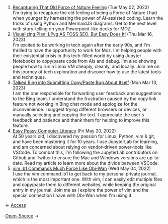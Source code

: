<ol>
<li><a href="/blog/recapturing-that-old-force-of-nature-feeling/">Recapturing That Old Force of Nature Feeling</a> (Tue May 02, 2023)
<br/>I'm trying to recapture the old feeling of being a Force of Nature I had when younger by harnessing the power of AI-assisted coding. Learn the tricks of using Python and MermaidJS diagrams. Get to the next level with story-telling on your Powerpoint-like decks for MOZ.</li>
<li><a href="/blog/visualizing-plan-lpvg-as-foss-seo-but-easy-does-it/">Visualizing Plan: LPvg AS FOSS SEO, But Easy Does It!</a> (Thu Mar 16, 2023)
<br/>I'm excited to be working in tech again after the early 90s, and I'm thrilled to have the opportunity to work for Moz. I'm helping people with their existential crisis in this tech-filled world by using Jupyter Notebooks to copy/paste code from AIs and debug. I'm also showing people how to run a Linux VM cheaply, cleanly, and locally. Join me on this journey of tech exploration and discover how to use the latest tools and techniques.</li>
<li><a href="/blog/talked-bing-into-submitting-copy-paste-bug-about-itself/">Talked Bing into Submitting Copy/Paste Bug About Itself</a> (Mon Mar 13, 2023)
<br/>I am the one responsible for forwarding user feedback and suggestions to the Bing team. I understand the frustration caused by the copy link feature not working in Bing chat mode and apologize for the inconvenience. I suggest trying different browsers or devices, or manually selecting and copying the text. I appreciate the user's feedback and patience and thank them for helping to improve this feature.</li>
<li><a href="/blog/easy-peasy-computer-literacy/">Easy Peasy Computer Literacy</a> (Fri May 20, 2022)
<br/>At 50 years old, I discovered my passion for Linux, Python, vim & git, and have been mastering it for 10 years. I use JupyterLab for learning, and am concerned about relying on vendor-driven power-tools like VSCode. To combat this, I'm following the JupyterLab contributors on Github and Twitter to ensure the Mac and Windows versions are up-to-date. Read my article to learn more about the divide between VSCode.</li>
<li><a href="/blog/vim-b1-commands-much-force-like-obi-wan/">vim :b1 Commands Much Force Like Obi-Wan</a> (Wed May 04, 2022)
<br/>I use the vim command :b1 to get back to my personal private journal, which is the most important one. With vim, I can easily edit multiple files and copy/paste them to different websites, while keeping the original entry in my journal. Join me as I explore the power of vim and the special connection I have with Obi-Wan when I'm using it.</li>
</ol>
<div class="arrow-links"><div class="post-nav-prev"><span class="arrow">&larr;&nbsp;</span><a href="/access/">Access</a></div> &nbsp; <div class="post-nav-next"><a href="/open-source/">Open-Source</a><span class="arrow">&nbsp;&rarr;</span></div></div>